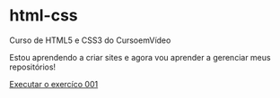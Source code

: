 # html-css
 Curso de HTML5 e CSS3 do CursoemVídeo

 Estou aprendendo a criar sites e agora vou aprender a gerenciar meus repositórios!

<a href="https://deckc0dex.github.io/html-css/"> Executar o exercíco 001</a>